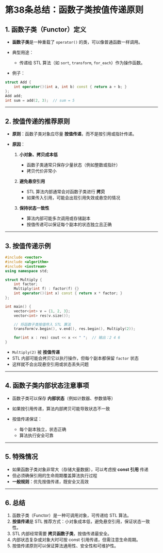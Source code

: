 
# **第38条总结：函数子类按值传递原则**

## 1. **函数子类（Functor）定义**

* **函数子类**是一种重载了 `operator()` 的类，可以像普通函数一样调用。
* 典型用途：

  * 传递给 STL 算法（如 `sort`, `transform`, `for_each`）作为操作函数。
* 例子：

```cpp
struct Add {
    int operator()(int a, int b) const { return a + b; }
};
Add add;
int sum = add(2, 3);  // sum = 5
```

---

## 2. **按值传递的推荐原则**

* **原则**：函数子类对象应尽量 **按值传递**，而不是按引用或指针传递。
* **原因**：

  1. **小对象、拷贝成本低**

     * 函数子类通常只保存少量状态（例如整数或指针）
     * 拷贝代价非常小
  2. **避免悬空引用**

     * STL 算法内部通常会对函数子类进行 **拷贝**
     * 如果传入引用，可能会出现引用失效或悬空的情况
  3. **保持状态一致性**

     * 算法内部可能多次调用或存储副本
     * 按值传递可以保证每个副本的状态独立且正确

---

## 3. **按值传递示例**

```cpp
#include <vector>
#include <algorithm>
#include <iostream>
using namespace std;

struct Multiply {
    int factor;
    Multiply(int f) : factor(f) {}
    int operator()(int x) const { return x * factor; }
};

int main() {
    vector<int> v = {1, 2, 3};
    vector<int> res(v.size());

    // 将函数子类按值传入 STL 算法
    transform(v.begin(), v.end(), res.begin(), Multiply(2));

    for(int x : res) cout << x << " ";  // 输出：2 4 6
}
```

* `Multiply(2)` 被 **按值传递**
* STL 内部可能会拷贝它以执行操作，但每个副本都保留 `factor` 状态
* 这样就不会出现悬空引用或状态丢失问题

---

## 4. **函数子类内部状态注意事项**

* 函数子类可以保存 **内部状态**（例如计数器、参数值等）
* 如果按引用传递，算法内部拷贝可能导致状态不一致
* 按值传递保证：

  * 每个副本独立，状态正确
  * 算法执行安全可靠

---

## 5. **特殊情况**

* 如果函数子类对象非常大（存储大量数据），可以考虑按 **const 引用** 传递
* 但必须确保引用的生命周期覆盖算法执行过程
* **一般规则**：优先按值传递，既安全又高效

---

## 6. **总结**

1. 函数子类（Functor）是一种可调用对象，可传递给 STL 算法。
2. **按值传递**是 STL 推荐方式：小对象成本低，避免悬空引用，保证状态一致性。
3. STL 内部经常需要 **拷贝函数子类**，按值传递最安全。
4. 内部状态复杂或对象大时可按 const 引用传递，但需注意生命周期。
5. 按值传递原则可以保证算法通用性、安全性和可维护性。
